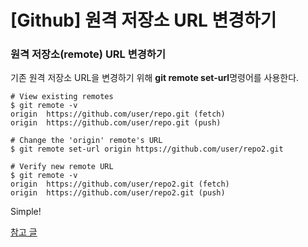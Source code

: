 # [Github] 원격 저장소 URL 변경하기

### 원격 저장소(remote) URL 변경하기

기존 원격 저장소 URL을 변경하기 위해 **git remote set-url**명령어를 사용한다.

```shell
# View existing remotes
$ git remote -v
origin  https://github.com/user/repo.git (fetch)
origin  https://github.com/user/repo.git (push)

# Change the 'origin' remote's URL
$ git remote set-url origin https://github.com/user/repo2.git

# Verify new remote URL
$ git remote -v
origin  https://github.com/user/repo2.git (fetch)
origin  https://github.com/user/repo2.git (push)
```

Simple!

[참고 글](http://minsone.github.io/git/github-managing-remotes-changing-a-remotes-url)